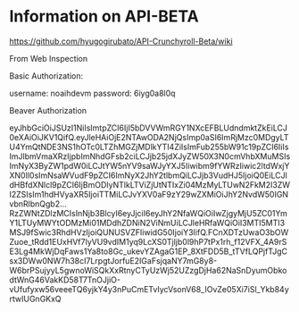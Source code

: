 # Information on API-BETA
https://github.com/hyugogirubato/API-Crunchyroll-Beta/wiki

From Web Inspection

Basic Authorization:

username: noaihdevm
password: 6iyg0a8l0q

Beaver Authorization

eyJhbGciOiJSUzI1NiIsImtpZCI6IjI5bDVVWmRGY1NXcEFBLUdndmktZkEiLCJ0eXAiOiJKV1QifQ.eyJleHAiOjE2NTAwODA2NjQsImp0aSI6ImRjMzc0MDgyLTU4YmQtNDE3NS1hOTc0LTZhMGZjMDlkYTI4ZiIsImFub255bW91c19pZCI6IiIsImJlbmVmaXRzIjpbImNhdGFsb2ciLCJjb25jdXJyZW50X3N0cmVhbXMuMSIsImNyX3ByZW1pdW0iLCJtYW5nYV9saWJyYXJ5Iiwibm9fYWRzIiwic2ltdWxjYXN0Il0sImNsaWVudF9pZCI6ImNyX2JhY2tlbmQiLCJjb3VudHJ5IjoiQ0EiLCJldHBfdXNlcl9pZCI6IjBmODIyNTlkLTViZjUtNTIxZi04MzMyLTUwN2FkM2I3ZWI2ZSIsIm1hdHVyaXR5IjoiTTMiLCJvYXV0aF9zY29wZXMiOiJhY2NvdW50IGNvbnRlbnQgb2…RzZWNtZDlzMCIsInNjb3BlcyI6eyJjciI6eyJhY2NfaWQiOiIwZjgyMjU5ZC01YmY1LTUyMWYtODMzMi01MDdhZDNiN2ViNmUiLCJleHRfaWQiOiI3MTI5MTI3MSJ9fSwic3RhdHVzIjoiQUNUSVZFIiwidG50IjoiY3IifQ.FCnXDTzUwaO3bOWZuoe_tRdd1EUxHVf7IyVU9vdIM1yq9LcXS0Tjljb0l9hP7tPx1rh_f12VFX_4A9rSE3Lg4MkWjDqFaws1Ya8to8Gc_ukevYZAgaG1EP_8XtFDD5B_tTVfLQPjfTJgCsx3DWw0NW7h38cI7LrpgtJorfuE2IGaFsjqaNY7mG8y8-W6brPSujyyL5gwnoWiSQkXxRtnyCTyUzWj52UZzgDjHa62NaSnDyumObkodtWnG46VakKD58T7TnOJjiO-vUfufyxw56veeeTQ6yjkY4y3nPuCmETvIycVsonV68_IOvZe05Xi7iSl_Ykb84yrtwIUGnGKxQ
